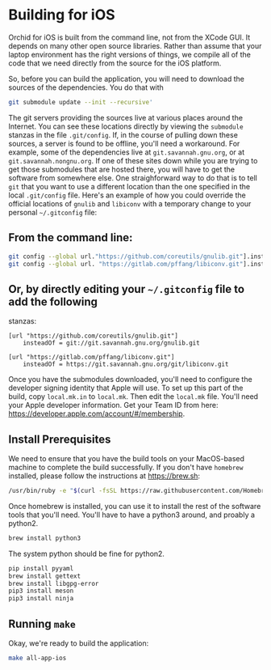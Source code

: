 
# Building for iOS

Orchid for iOS is built from the command line, not from the XCode GUI.  It
depends on many other open source libraries.  Rather than assume that your
laptop environment has the right versions of things, we compile all of the code
that we need directly from the source for the iOS platform.

So, before you can build the application, you will need to download the sources
of the dependencies.  You do that with

```bash
git submodule update --init --recursive'
```

The git servers providing the sources live at various places around the
Internet.  You can see these locations directly by viewing the `submodule`
stanzas in the file `.git/config`.  If, in the course of pulling down these
sources, a server is found to be offline, you'll need a workaround.  For
example,
some of the dependencies live at `git.savannah.gnu.org`, or at
`git.savannah.nongnu.org`.  If one of these sites down while you are trying to
get those submodules that are hosted there, you will have to get the software
from somewhere else.  One straighforward way to do that is to tell `git` that
you want to use a different location than the one specified in the local
`.git/config` file. Here's an example of how you could override the official
locations of `gnulib` and `libiconv` with a temporary change to your personal
`~/.gitconfig` file:

## From the command line:
```bash
git config --global url."https://github.com/coreutils/gnulib.git"].insteadOf "git://git.savannah.gnu.org/gnulib.git"
git config --global url. "https://gitlab.com/pffang/libiconv.git"].insteadOf "https://git.savannah.gnu.org/git/libiconv.git"
```

## Or, by directly editing your `~/.gitconfig` file to add the following
stanzas:
```config
[url "https://github.com/coreutils/gnulib.git"]
	insteadOf = git://git.savannah.gnu.org/gnulib.git

[url "https://gitlab.com/pffang/libiconv.git"]
	insteadOf = https://git.savannah.gnu.org/git/libiconv.git
```

Once you have the submodules downloaded, you'll need to configure the developer
signing identity that Apple will use. To set up this part of the build, copy
`local.mk.in` to `local.mk`. Then edit the `local.mk` file. You'll
need your Apple developer information. Get your Team ID from here:
https://developer.apple.com/account/#/membership.

## Install Prerequisites
We need to ensure that you have the build tools on your MacOS-based machine to
complete the build successfully. If you don't have `homebrew` installed,
please follow the instructions at https://brew.sh:

```bash
/usr/bin/ruby -e "$(curl -fsSL https://raw.githubusercontent.com/Homebrew/install/master/install)"
```

Once homebrew is installed, you can use it to install the rest of the software
tools that you'll need.  You'll have to have a python3 around, and proably a
python2.

```bash
brew install python3
```

The system python should be fine for python2.

```bash
pip install pyyaml
brew install gettext
brew install libgpg-error
pip3 install meson
pip3 install ninja
```

## Running `make`
Okay, we're ready to build the application:

```bash
make all-app-ios
```
